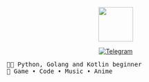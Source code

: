 <div id="main" align="center">
  <img src="https://static.vecteezy.com/system/resources/previews/005/559/915/original/cute-penguin-waving-hand-cartoon-icon-illustration-animal-icon-concept-isolated-premium-flat-cartoon-style-vector.jpg" width="80">

  <a href="https://t.me/kitssubot" target="_blank"><img src="https://img.shields.io/badge/Telegram-blue?style=for-the-badge&logo=telegram&logoColor=white" alt="Telegram"/></a>
</div>

<pre>
👨‍💻 Python, Golang and Kotlin beginner
💝 Game • Code • Music • Anime
</pre>

